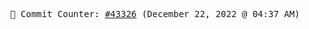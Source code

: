 <p align="center">
    <samp>
        📮 Commit Counter: <a href="https://github.com/Javascript-void0/Javascript-void0/commits/main">#43326</a> (December 22, 2022 @ 04:37 AM)
    </samp>
</p>
